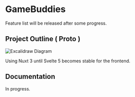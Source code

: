 # GameBuddies

Feature list will be released after some progress.

## Project Outline ( Proto )

![Excalidraw Diagram](https://i.ibb.co/L5zV8Qn/image.png)

Using Nuxt 3 until Svelte 5 becomes stable for the frontend.

## Documentation

In progress.
